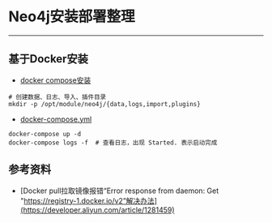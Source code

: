 
# Neo4j安装部署整理

---


## 基于Docker安装
- [docker compose安装]()
```.text
# 创建数据、日志、导入、插件目录
mkdir -p /opt/module/neo4j/{data,logs,import,plugins}
```
- [docker-compose.yml](docs/docker-compose.yml)
```.text
docker-compose up -d
docker-compose logs -f  # 查看日志，出现 Started. 表示启动完成
```


## 参考资料
- [Docker pull拉取镜像报错“Error response from daemon: Get "https://registry-1.docker.io/v2”解决办法](https://developer.aliyun.com/article/1281459)



